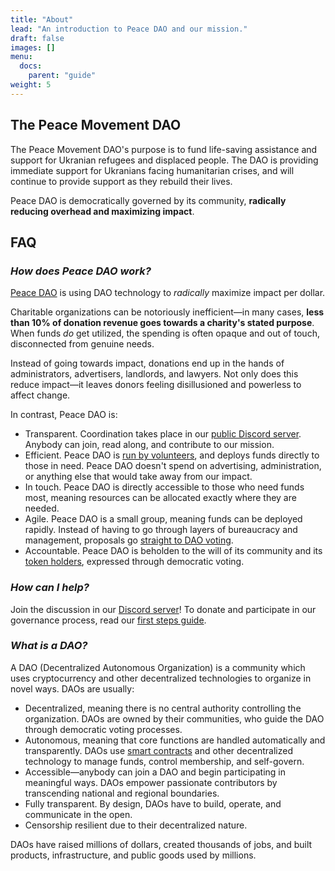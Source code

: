 ```yaml
---
title: "About"
lead: "An introduction to Peace DAO and our mission."
draft: false
images: []
menu:
  docs:
    parent: "guide"
weight: 5
---
```


## The Peace Movement DAO

The Peace Movement DAO's purpose is to fund life-saving assistance and support for Ukranian refugees and displaced people. The DAO is providing immediate support for Ukranians facing humanitarian crises, and will continue to provide support as they rebuild their lives.

Peace DAO is democratically governed by its community, **radically reducing overhead and maximizing impact**.

## FAQ

### *How does Peace DAO work?*

[Peace DAO](https://peace.move.xyz/) is using DAO technology to *radically* maximize impact per dollar.

Charitable organizations can be notoriously inefficient—in many cases, **less than 10% of donation revenue goes towards a charity's stated purpose**. When funds *do* get utilized, the spending is often opaque and out of touch, disconnected from genuine needs.

Instead of going towards impact, donations end up in the hands of administrators, advertisers, landlords, and lawyers. Not only does this reduce impact—it leaves donors feeling disillusioned and powerless to affect change.

In contrast, Peace DAO is:
- Transparent. Coordination takes place in our [public Discord server](https://discord.gg/movexyz). Anybody can join, read along, and contribute to our mission.
- Efficient. Peace DAO is [run by volunteers](https://juicebox.money/#/p/peace), and deploys funds directly to those in need. Peace DAO doesn't spend on advertising, administration, or anything else that would take away from our impact.
- In touch. Peace DAO is directly accessible to those who need funds most, meaning resources can be allocated exactly where they are needed.
- Agile. Peace DAO is a small group, meaning funds can be deployed rapidly. Instead of having to go through layers of bureaucracy and management, proposals go [straight to DAO voting](../join).
- Accountable. Peace DAO is beholden to the will of its community and its [token holders](https://juicebox.money/#/p/peace), expressed through democratic voting.

### *How can I help?*

Join the discussion in our [Discord server](https://discord.gg/movexyz)! To donate and participate in our governance process, read our [first steps guide](../donate).

### *What is a DAO?*

A DAO (Decentralized Autonomous Organization) is a community which uses cryptocurrency and other decentralized technologies to organize in novel ways. DAOs are usually:
- Decentralized, meaning there is no central authority controlling the organization. DAOs are owned by their communities, who guide the DAO through democratic voting processes.
- Autonomous, meaning that core functions are handled automatically and transparently. DAOs use [smart contracts](https://ethereum.org/en/smart-contracts/) and other decentralized technology to manage funds, control membership, and self-govern.
- Accessible—anybody can join a DAO and begin participating in meaningful ways. DAOs empower passionate contributors by transcending national and regional boundaries.
- Fully transparent. By design, DAOs have to build, operate, and communicate in the open.
- Censorship resilient due to their decentralized nature.

DAOs have raised millions of dollars, created thousands of jobs, and built products, infrastructure, and public goods used by millions.
